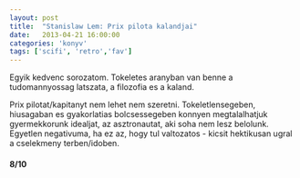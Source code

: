 ```yaml
---
layout: post
title:  "Stanislaw Lem: Prix pilota kalandjai"
date:   2013-04-21 16:00:00
categories: 'konyv'
tags: ['scifi', 'retro','fav']
---
```


Egyik kedvenc sorozatom. Tokeletes aranyban van benne a tudomannyossag latszata, a filozofia es a kaland.

Prix pilotat/kapitanyt nem lehet nem szeretni. Tokeletlensegeben, hiusagaban es gyakorlatias bolcsessegeben konnyen megtalalhatjuk gyermekkorunk idealjat, az asztronautat, aki soha nem lesz belolunk. Egyetlen negativuma, ha ez az, hogy tul valtozatos - kicsit hektikusan ugral a cselekmeny terben/idoben.

<h4>8/10</h4>